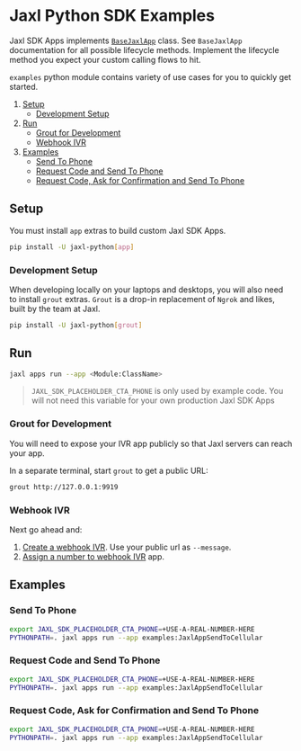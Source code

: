 # Jaxl Python SDK Examples

Jaxl SDK Apps implements [`BaseJaxlApp`](https://github.com/jaxl-innovations-private-limited/jaxl-python/blob/main/jaxl/api/base.py#L79) class. See `BaseJaxlApp` documentation for all possible lifecycle methods. Implement the lifecycle method you expect your custom calling flows to hit.

`examples` python module contains variety of use cases for you to quickly get started.

1. [Setup](#setup)
   - [Development Setup](#development-setup)
2. [Run](#run)
   - [Grout for Development](#grout-for-development)
   - [Webhook IVR](#webhook-ivr)
3. [Examples](#examples)
   - [Send To Phone](#send-to-phone)
   - [Request Code and Send To Phone](#request-code-and-send-to-phone)
   - [Request Code, Ask for Confirmation and Send To Phone](#request-code-ask-for-confirmation-and-send-to-phone)

## Setup

You must install `app` extras to build custom Jaxl SDK Apps.

```bash
pip install -U jaxl-python[app]
```

### Development Setup

When developing locally on your laptops and desktops, you will also need to install `grout` extras. `Grout` is a drop-in replacement of `Ngrok` and likes, built by the team at Jaxl.

```bash
pip install -U jaxl-python[grout]
```

## Run

```bash
jaxl apps run --app <Module:ClassName>
```

> `JAXL_SDK_PLACEHOLDER_CTA_PHONE` is only used by example code. You will not need this variable for your own production Jaxl SDK Apps

### Grout for Development

You will need to expose your IVR app publicly so that Jaxl servers can reach your app.

In a separate terminal, start `grout` to get a public URL:

```bash
grout http://127.0.0.1:9919
```

### Webhook IVR

Next go ahead and:

1. [Create a webhook IVR](https://github.com/jaxl-innovations-private-limited/jaxl-python?tab=readme-ov-file#receive-call-events-via-webhook-ivrs). Use your public url as `--message`.
2. [Assign a number to webhook IVR](https://github.com/jaxl-innovations-private-limited/jaxl-python?tab=readme-ov-file#assign-a-phone-number-to-ivr-by-id) app.

## Examples

### Send To Phone

```bash
export JAXL_SDK_PLACEHOLDER_CTA_PHONE=+USE-A-REAL-NUMBER-HERE
PYTHONPATH=. jaxl apps run --app examples:JaxlAppSendToCellular
```

### Request Code and Send To Phone

```bash
export JAXL_SDK_PLACEHOLDER_CTA_PHONE=+USE-A-REAL-NUMBER-HERE
PYTHONPATH=. jaxl apps run --app examples:JaxlAppSendToCellular
```

### Request Code, Ask for Confirmation and Send To Phone

```bash
export JAXL_SDK_PLACEHOLDER_CTA_PHONE=+USE-A-REAL-NUMBER-HERE
PYTHONPATH=. jaxl apps run --app examples:JaxlAppSendToCellular
```
